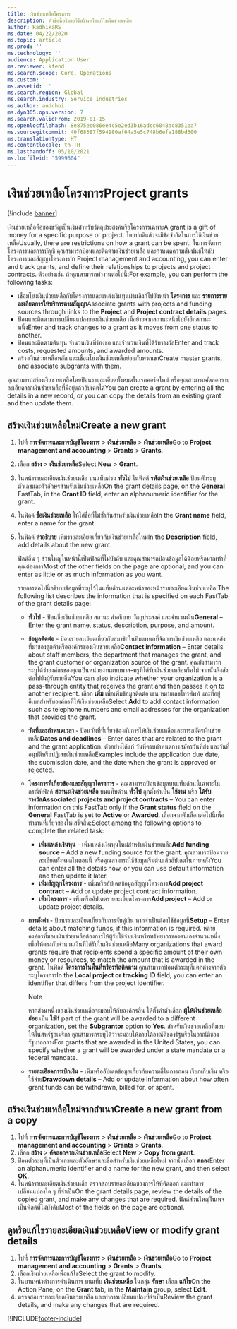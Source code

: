 ```yaml
---
title: เงินช่วยเหลือโครงการ
description: หัวข้อนี้อธิบายวิธีสร้างหรือแก้ไขเงินช่วยเหลือ
author: RadhikaRS
ms.date: 04/22/2020
ms.topic: article
ms.prod: ''
ms.technology: ''
audience: Application User
ms.reviewer: kfend
ms.search.scope: Core, Operations
ms.custom: ''
ms.assetid: ''
ms.search.region: Global
ms.search.industry: Service industries
ms.author: andchoi
ms.dyn365.ops.version: 7
ms.search.validFrom: 2019-01-15
ms.openlocfilehash: 8e875ec086ee4c5e2ed3b16adcc6048ac8351ea7
ms.sourcegitcommit: 40f68387f594180af64a5e5c748b6efa188bd300
ms.translationtype: HT
ms.contentlocale: th-TH
ms.lasthandoff: 05/10/2021
ms.locfileid: "5999604"
---
```

# <a name="project-grants"></a><span data-ttu-id="d78a0-103">เงินช่วยเหลือโครงการ</span><span class="sxs-lookup"><span data-stu-id="d78a0-103">Project grants</span></span>

[!include [banner](../includes/banner.md)]

<span data-ttu-id="d78a0-104">เงินช่วยเหลือคือของขวัญเป็นเงินสำหรับวัตถุประสงค์หรือโครงการเฉพาะ</span><span class="sxs-lookup"><span data-stu-id="d78a0-104">A grant is a gift of money for a specific purpose or project.</span></span> <span data-ttu-id="d78a0-105">โดยปกติแล้วจะมีข้อจำกัดในการใช้เงินช่วยเหลือ</span><span class="sxs-lookup"><span data-stu-id="d78a0-105">Usually, there are restrictions on how a grant can be spent.</span></span> <span data-ttu-id="d78a0-106">ในการจัดการโครงการและการบัญชี คุณสามารถป้อนและติดตามเงินช่วยเหลือ และกำหนดความสัมพันธ์ให้กับโครงการและสัญญาโครงการ</span><span class="sxs-lookup"><span data-stu-id="d78a0-106">In Project management and accounting, you can enter and track grants, and define their relationships to projects and project contracts.</span></span> <span data-ttu-id="d78a0-107">ตัวอย่างเช่น ถ้าคุณสามารถทำงานต่อไปนี้:</span><span class="sxs-lookup"><span data-stu-id="d78a0-107">For example, you can perform the following tasks:</span></span>

- <span data-ttu-id="d78a0-108">เชื่อมโยงเงินช่วยเหลือกับโครงการและแหล่งเงินทุนผ่านลิงก์ไปยังหน้า **โครงการ** และ **รายการรายละเอียดการให้บริการตามสัญญา**</span><span class="sxs-lookup"><span data-stu-id="d78a0-108">Associate grants with projects and funding sources through links to the **Project** and **Project contract details** pages.</span></span>
- <span data-ttu-id="d78a0-109">ป้อนและติดตามการเปลี่ยนแปลงของเงินช่วยเหลือ เมื่อย้ายจากสถานะหนึ่งไปยังอีกสถานะหนึ่ง</span><span class="sxs-lookup"><span data-stu-id="d78a0-109">Enter and track changes to a grant as it moves from one status to another.</span></span>
- <span data-ttu-id="d78a0-110">ป้อนและติดตามต้นทุน จำนวนเงินที่ร้องขอ และจำนวนเงินที่ได้รับรางวัล</span><span class="sxs-lookup"><span data-stu-id="d78a0-110">Enter and track costs, requested amounts, and awarded amounts.</span></span>
- <span data-ttu-id="d78a0-111">สร้างเงินช่วยเหลือหลัก และเชื่อมโยงเงินช่วยเหลือย่อยกับพวกเขา</span><span class="sxs-lookup"><span data-stu-id="d78a0-111">Create master grants, and associate subgrants with them.</span></span>

<span data-ttu-id="d78a0-112">คุณสามารถสร้างเงินช่วยเหลือโดยป้อนรายละเอียดทั้งหมดในเรกคอร์ดใหม่ หรือคุณสามารถคัดลอกรายละเอียดจากเงินช่วยเหลือที่มีอยู่แล้วอัปเดตได้</span><span class="sxs-lookup"><span data-stu-id="d78a0-112">You can create a grant by entering all the details in a new record, or you can copy the details from an existing grant and then update them.</span></span>

## <a name="create-a-new-grant"></a><span data-ttu-id="d78a0-113">สร้างเงินช่วยเหลือใหม่</span><span class="sxs-lookup"><span data-stu-id="d78a0-113">Create a new grant</span></span>

1. <span data-ttu-id="d78a0-114">ไปที่ **การจัดการและการบัญชีโครงการ** \> **เงินช่วยเหลือ** \> **เงินช่วยเหลือ**</span><span class="sxs-lookup"><span data-stu-id="d78a0-114">Go to **Project management and accounting** \> **Grants** \> **Grants**.</span></span>
2. <span data-ttu-id="d78a0-115">เลือก **สร้าง** \> **เงินช่วยเหลือ**</span><span class="sxs-lookup"><span data-stu-id="d78a0-115">Select **New** \> **Grant**.</span></span>
3. <span data-ttu-id="d78a0-116">ในหน้ารายละเอียดเงินช่วยเหลือ บนแท็บด่วน **ทั่วไป** ในฟิลด์ **รหัสเงินช่วยเหลือ** ป้อนตัวระบุตัวเลขและตัวอักษรสำหรับเงินช่วยเหลือ</span><span class="sxs-lookup"><span data-stu-id="d78a0-116">On the grant details page, on the **General** FastTab, in the **Grant ID** field, enter an alphanumeric identifier for the grant.</span></span>
4. <span data-ttu-id="d78a0-117">ในฟิลด์ **ชื่อเงินช่วยเหลือ** ให้ใส่ชื่อที่ไม่ซ้ำกันสำหรับเงินช่วยเหลือ</span><span class="sxs-lookup"><span data-stu-id="d78a0-117">In the **Grant name** field, enter a name for the grant.</span></span>
5. <span data-ttu-id="d78a0-118">ในฟิลด์ **คำอธิบาย** เพิ่มรายละเอียดเกี่ยวกับเงินช่วยเหลือใหม่</span><span class="sxs-lookup"><span data-stu-id="d78a0-118">In the **Description** field, add details about the new grant.</span></span>

    <span data-ttu-id="d78a0-119">ฟิลด์อื่น ๆ ส่วนใหญ่ในหน้านี้เป็นฟิลด์ที่ไม่บังคับ และคุณสามารถป้อนข้อมูลได้น้อยหรือมากเท่าที่คุณต้องการ</span><span class="sxs-lookup"><span data-stu-id="d78a0-119">Most of the other fields on the page are optional, and you can enter as little or as much information as you want.</span></span>

    <span data-ttu-id="d78a0-120">รายการต่อไปนี้อธิบายข้อมูลที่ระบุไว้ในแท็บด่วนแต่ละหน้าของหน้ารายละเอียดเงินช่วยเหลือ:</span><span class="sxs-lookup"><span data-stu-id="d78a0-120">The following list describes the information that is specified on each FastTab of the grant details page:</span></span>

    - <span data-ttu-id="d78a0-121">**ทั่วไป** - ป้อนชื่อเงินช่วยเหลือ สถานะ คำอธิบาย วัตถุประสงค์ และจำนวนเงิน</span><span class="sxs-lookup"><span data-stu-id="d78a0-121">**General** – Enter the grant name, status, description, purpose, and amount.</span></span>
    - <span data-ttu-id="d78a0-122">**ข้อมูลติดต่อ** - ป้อนรายละเอียดเกี่ยวกับสมาชิกในทีมแผนกที่จัดการเงินช่วยเหลือ และแหล่งที่มาของลูกค้าหรือองค์กรของเงินช่วยเหลือ</span><span class="sxs-lookup"><span data-stu-id="d78a0-122">**Contact information** – Enter details about staff members, the department that manages the grant, and the grant customer or organization source of the grant.</span></span> <span data-ttu-id="d78a0-123">คุณยังสามารถระบุได้ว่าองค์กรของคุณเป็นหน่วยงานแบบพาส-ทรูที่ได้รับเงินช่วยเหลือหรือไม่ จากนั้นจึงส่งต่อไปยังผู้รับรายอื่น</span><span class="sxs-lookup"><span data-stu-id="d78a0-123">You can also indicate whether your organization is a pass-through entity that receives the grant and then passes it on to another recipient.</span></span> <span data-ttu-id="d78a0-124">เลือก **เพิ่ม** เพื่อเพิ่มข้อมูลติดต่อ เช่น หมายเลขโทรศัพท์ และที่อยู่อีเมลสำหรับองค์กรที่ให้เงินช่วยเหลือ</span><span class="sxs-lookup"><span data-stu-id="d78a0-124">Select **Add** to add contact information such as telephone numbers and email addresses for the organization that provides the grant.</span></span>
    - <span data-ttu-id="d78a0-125">**วันที่และกำหนดเวลา** - ป้อนวันที่ที่เกี่ยวข้องกับการให้เงินช่วยเหลือและการสมัครเงินช่วยเหลือ</span><span class="sxs-lookup"><span data-stu-id="d78a0-125">**Dates and deadlines** – Enter dates that are related to the grant and the grant application.</span></span> <span data-ttu-id="d78a0-126">ตัวอย่างได้แก่ วันที่ครบกำหนดการสมัครวันที่ส่ง และวันที่อนุมัติหรือปฏิเสธเงินช่วยเหลือ</span><span class="sxs-lookup"><span data-stu-id="d78a0-126">Examples include the application due date, the submission date, and the date when the grant is approved or rejected.</span></span>
    - <span data-ttu-id="d78a0-127">**โครงการที่เกี่ยวข้องและสัญญาโครงการ** - คุณสามารถป้อนข้อมูลบนแท็บด่วนนี้เฉพาะในกรณีที่ฟิลด์ **สถานะเงินช่วยเหลือ** บนแท็บด่วน **ทั่วไป** ถูกตั้งค่าเป็น **ใช้งาน** หรือ **ได้รับรางวัล**</span><span class="sxs-lookup"><span data-stu-id="d78a0-127">**Associated projects and project contracts** – You can enter information on this FastTab only if the **Grant status** field on the **General** FastTab is set to **Active** or **Awarded**.</span></span> <span data-ttu-id="d78a0-128">เลือกจากตัวเลือกต่อไปนี้เพื่อทำงานที่เกี่ยวข้องให้เสร็จสิ้น:</span><span class="sxs-lookup"><span data-stu-id="d78a0-128">Select among the following options to complete the related task:</span></span>

        - <span data-ttu-id="d78a0-129">**เพิ่มแหล่งเงินทุน** - เพิ่มแหล่งเงินทุนใหม่สำหรับเงินช่วยเหลือ</span><span class="sxs-lookup"><span data-stu-id="d78a0-129">**Add funding source** – Add a new funding source for the grant.</span></span> <span data-ttu-id="d78a0-130">คุณสามารถป้อนรายละเอียดทั้งหมดในตอนนี้ หรือคุณสามารถใช้ข้อมูลเริ่มต้นแล้วอัปเดตในภายหลัง</span><span class="sxs-lookup"><span data-stu-id="d78a0-130">You can enter all the details now, or you can use default information and then update it later.</span></span>
        - <span data-ttu-id="d78a0-131">**เพิ่มสัญญาโครงการ** - เพิ่มหรืออัปเดตข้อมูลสัญญาโครงการ</span><span class="sxs-lookup"><span data-stu-id="d78a0-131">**Add project contract** – Add or update project contract information.</span></span>
        - <span data-ttu-id="d78a0-132">**เพิ่มโครงการ** - เพิ่มหรืออัปเดตรายละเอียดโครงการ</span><span class="sxs-lookup"><span data-stu-id="d78a0-132">**Add project** – Add or update project details.</span></span>

    - <span data-ttu-id="d78a0-133">**การตั้งค่า** - ป้อนรายละเอียดเกี่ยวกับการจับคู่เงิน หากจำเป็นต้องใช้ข้อมูลนี้</span><span class="sxs-lookup"><span data-stu-id="d78a0-133">**Setup** – Enter details about matching funds, if this information is required.</span></span> <span data-ttu-id="d78a0-134">หลายองค์กรที่มอบเงินช่วยเหลือต้องการให้ผู้รับใช้จ่ายเงินหรือทรัพยากรของตนเองจำนวนหนึ่ง เพื่อให้ตรงกับจำนวนเงินที่ได้รับในเงินช่วยเหลือ</span><span class="sxs-lookup"><span data-stu-id="d78a0-134">Many organizations that award grants require that recipients spend a specific amount of their own money or resources, to match the amount that is awarded in the grant.</span></span> <span data-ttu-id="d78a0-135">ในฟิลด์ **โครงการในพื้นที่หรือรหัสติดตาม** คุณสามารถป้อนตัวระบุที่แตกต่างจากตัวระบุโครงการ</span><span class="sxs-lookup"><span data-stu-id="d78a0-135">In the **Local project or tracking ID** field, you can enter an identifier that differs from the project identifier.</span></span>

        > [!NOTE]
        > <span data-ttu-id="d78a0-136">หากส่วนหนึ่งของเงินช่วยเหลือจะมอบให้กับองค์กรอื่น ให้ตั้งค่าตัวเลือก **ผู้ให้เงินช่วยเหลือย่อย** เป็น **ใช่**</span><span class="sxs-lookup"><span data-stu-id="d78a0-136">If part of the grant will be awarded to a different organization, set the **Subgrantor** option to **Yes**.</span></span> <span data-ttu-id="d78a0-137">สำหรับเงินช่วยเหลือที่มอบให้ในสหรัฐอเมริกา คุณสามารถระบุได้ว่าจะมอบให้ภายใต้อาณัติของรัฐหรือในอาณัติของรัฐบาลกลาง</span><span class="sxs-lookup"><span data-stu-id="d78a0-137">For grants that are awarded in the United States, you can specify whether a grant will be awarded under a state mandate or a federal mandate.</span></span>

    - <span data-ttu-id="d78a0-138">**รายละเอียดการเบิกเงิน** - เพิ่มหรืออัปเดตข้อมูลเกี่ยวกับความถี่ในการถอน เรียกเก็บเงิน หรือใช้จ่าย</span><span class="sxs-lookup"><span data-stu-id="d78a0-138">**Drawdown details** – Add or update information about how often grant funds can be withdrawn, billed for, or spent.</span></span>

## <a name="create-a-new-grant-from-a-copy"></a><span data-ttu-id="d78a0-139">สร้างเงินช่วยเหลือใหม่จากสำเนา</span><span class="sxs-lookup"><span data-stu-id="d78a0-139">Create a new grant from a copy</span></span>

1. <span data-ttu-id="d78a0-140">ไปที่ **การจัดการและการบัญชีโครงการ** \> **เงินช่วยเหลือ** \> **เงินช่วยเหลือ**</span><span class="sxs-lookup"><span data-stu-id="d78a0-140">Go to **Project management and accounting** \> **Grants** \> **Grants**.</span></span>
2. <span data-ttu-id="d78a0-141">เลือก **สร้าง** \> **คัดลอกจากเงินช่วยเหลือ**</span><span class="sxs-lookup"><span data-stu-id="d78a0-141">Select **New** \> **Copy from grant**.</span></span>
3. <span data-ttu-id="d78a0-142">ป้อนตัวระบุที่เป็นตัวเลขและตัวอักษรและชื่อสำหรับเงินช่วยเหลือใหม่ จากนั้นเลือก **ตกลง**</span><span class="sxs-lookup"><span data-stu-id="d78a0-142">Enter an alphanumeric identifier and a name for the new grant, and then select **OK**.</span></span>
4. <span data-ttu-id="d78a0-143">ในหน้ารายละเอียดเงินช่วยเหลือ ตรวจสอบรายละเอียดของการให้ที่คัดลอก และทำการเปลี่ยนแปลงใด ๆ ที่จำเป็น</span><span class="sxs-lookup"><span data-stu-id="d78a0-143">On the grant details page, review the details of the copied grant, and make any changes that are required.</span></span> <span data-ttu-id="d78a0-144">ฟิลด์ส่วนใหญ่ในเพจเป็นฟิลด์ที่ไม่บังคับ</span><span class="sxs-lookup"><span data-stu-id="d78a0-144">Most of the fields on the page are optional.</span></span>

## <a name="view-or-modify-grant-details"></a><span data-ttu-id="d78a0-145">ดูหรือแก้ไขรายละเอียดเงินช่วยเหลือ</span><span class="sxs-lookup"><span data-stu-id="d78a0-145">View or modify grant details</span></span>

1. <span data-ttu-id="d78a0-146">ไปที่ **การจัดการและการบัญชีโครงการ** \> **เงินช่วยเหลือ** \> **เงินช่วยเหลือ**</span><span class="sxs-lookup"><span data-stu-id="d78a0-146">Go to **Project management and accounting** \> **Grants** \> **Grants**.</span></span>
2. <span data-ttu-id="d78a0-147">เลือกเงินช่วยเหลือเพื่อแก้ไข</span><span class="sxs-lookup"><span data-stu-id="d78a0-147">Select the grant to modify.</span></span>
3. <span data-ttu-id="d78a0-148">ในบานหน้าต่างการดำเนินการ บนแท็บ **เงินช่วยเหลือ** ในกลุ่ม **รักษา** เลือก **แก้ไข**</span><span class="sxs-lookup"><span data-stu-id="d78a0-148">On the Action Pane, on the **Grant** tab, in the **Maintain** group, select **Edit**.</span></span>
4. <span data-ttu-id="d78a0-149">ตรวจสอบรายละเอียดเงินช่วยเหลือ และทำการเปลี่ยนแปลงที่จำเป็น</span><span class="sxs-lookup"><span data-stu-id="d78a0-149">Review the grant details, and make any changes that are required.</span></span>


[!INCLUDE[footer-include](../includes/footer-banner.md)]